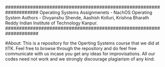 ####################################################################
Operating Systems Assignmenets - NachOS Operating System
Authors - Divyanshu Shende, Aashish Kolluri, Krishna Bharath Reddy
Indian Institute of Technology Kanpur.
####################################################################

#About:
  This is a repository for the Operting Systems course that we did at IITK.
  Feel free to browse through the repository and do feel free communicate with us incase you get any ideas for improvisations.
  All our codes need not work and we strongly discourage plagiarism of any kind.
